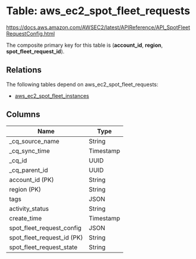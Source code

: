 # Table: aws_ec2_spot_fleet_requests

https://docs.aws.amazon.com/AWSEC2/latest/APIReference/API_SpotFleetRequestConfig.html

The composite primary key for this table is (**account_id**, **region**, **spot_fleet_request_id**).

## Relations

The following tables depend on aws_ec2_spot_fleet_requests:
  - [aws_ec2_spot_fleet_instances](aws_ec2_spot_fleet_instances.md)

## Columns

| Name          | Type          |
| ------------- | ------------- |
|_cq_source_name|String|
|_cq_sync_time|Timestamp|
|_cq_id|UUID|
|_cq_parent_id|UUID|
|account_id (PK)|String|
|region (PK)|String|
|tags|JSON|
|activity_status|String|
|create_time|Timestamp|
|spot_fleet_request_config|JSON|
|spot_fleet_request_id (PK)|String|
|spot_fleet_request_state|String|